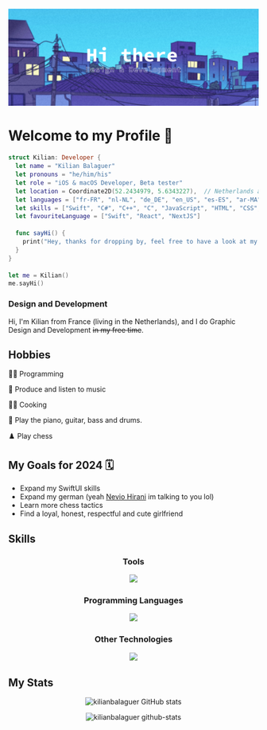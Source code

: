 ![Banner](img/Profile_Banner.png)

<!--Summary:
  - Introduction
  - Experiences
  - Skills
  - Example Projects
  - hobbies
  - study goals
  - ...
-->

# **Welcome to my Profile** 👋

```SWIFT
struct Kilian: Developer {
  let name = "Kilian Balaguer"
  let pronouns = "he/him/his"
  let role = "iOS & macOS Developer, Beta tester"
  let location = Coordinate2D(52.2434979, 5.6343227),  // Netherlands aka Holland
  let languages = ["fr-FR", "nl-NL", "de_DE", "en_US", "es-ES", "ar-MA"]
  let skills = ["Swift", "C#", "C++", "C", "JavaScript", "HTML", "CSS", "TypeScript", "NextJS", "React", "Kotlin"]
  let favouriteLanguage = ["Swift", "React", "NextJS"]
  
  func sayHi() {
    print("Hey, thanks for dropping by, feel free to have a look at my work! 🙂")
  }
}

let me = Kilian()
me.sayHi()
```

### Design and Development

Hi, I'm Kilian from France (living in the Netherlands), and I do Graphic Design and Development ~~in my free time~~.

## Hobbies

👨‍💻 Programming

🎵 Produce and listen to music

👨‍🍳 Cooking

🎹 Play the piano, guitar, bass and drums.

♟️ Play chess

## My Goals for 2024 🗓️

- Expand my SwiftUI skills
- Expand my german (yeah [Nevio Hirani](https://github.com/N3v1) im talking to you lol)
- Learn more chess tactics
- Find a loyal, honest, respectful and cute girlfriend

## Skills

<h3 align="center">Tools</h3>
<p align="center">
  <a href="https://skillicons.dev">
    <img src="https://skillicons.dev/icons?i=androidstudio,blender,figma,github,kali,visualstudio,vscode,robloxstudio" />
  </a>
</p>

<h3 align="center">Programming Languages</h3>
<p align="center">
  <a href="https://skillicons.dev">
    <img src="https://skillicons.dev/icons?i=c,cs,cpp,java,js,lua,py,swift,ts,css,html,nextjs,nodejs,tailwind" />
  </a>
</p>

<h3 align="center">Other Technologies</h3>
<p align="center">
  <a href="https://skillicons.dev">
    <img src="https://skillicons.dev/icons?i=dotnet,md,linux,mysql,npm,pnpm,powershell,raspberrypi" />
  </a>
</p>

## My Stats

<!--![Overall](http://github-profile-summary-cards.vercel.app/api/cards/profile-details?username=N3v1&theme=shades-of-purple)-->
<div align=center>
  
![kilianbalaguer GitHub stats](https://github-readme-stats.vercel.app/api?username=kilianbalaguer&show_icons=true&theme=shades-of-purple)

![kilianbalaguer github-stats](https://stats.dooboo.io/api/github-stats-advanced?login=kilianbalaguer)

</div>
